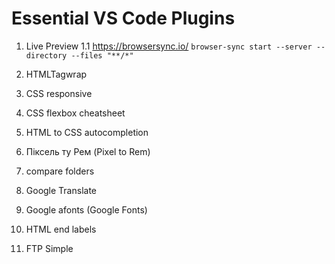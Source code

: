 # Essential VS Code Plugins

1. Live Preview
1.1 https://browsersync.io/ 
`browser-sync start --server --directory --files "**/*"`

2. HTMLTagwrap
3. CSS responsive
4. CSS flexbox cheatsheet
5. HTML to CSS autocompletion
6. Піксель ту Рем (Pixel to Rem)
7. compare folders
8. Google Translate
9. Google afonts (Google Fonts)
10. HTML end labels
11. FTP Simple